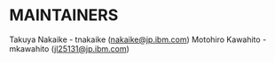 # MAINTAINERS

Takuya Nakaike - tnakaike (nakaike@jp.ibm.com)
Motohiro Kawahito - mkawahito (jl25131@jp.ibm.com)
